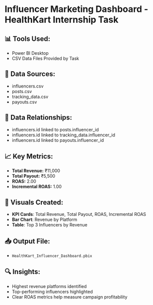 # Influencer Marketing Dashboard - HealthKart Internship Task

## 📊 Tools Used:
- Power BI Desktop
- CSV Data Files Provided by Task

## 📁 Data Sources:
- influencers.csv
- posts.csv
- tracking_data.csv
- payouts.csv

## 🔗 Data Relationships:
- influencers.id linked to posts.influencer_id
- influencers.id linked to tracking_data.influencer_id
- influencers.id linked to payouts.influencer_id

## 📈 Key Metrics:
- **Total Revenue:** ₹11,000
- **Total Payout:** ₹5,500
- **ROAS:** 2.00
- **Incremental ROAS:** 1.00

## 📂 Visuals Created:
- **KPI Cards**: Total Revenue, Total Payout, ROAS, Incremental ROAS
- **Bar Chart**: Revenue by Platform
- **Table**: Top 3 Influencers by Revenue

## 📥 Output File:
- `HealthKart_Influencer_Dashboard.pbix`

## 🔍 Insights:
- Highest revenue platforms identified
- Top-performing influencers highlighted
- Clear ROAS metrics help measure campaign profitability
